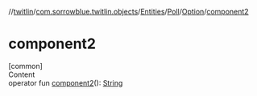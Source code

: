 //[twitlin](../../../../index.md)/[com.sorrowblue.twitlin.objects](../../../index.md)/[Entities](../../index.md)/[Poll](../index.md)/[Option](index.md)/[component2](component2.md)



# component2  
[common]  
Content  
operator fun [component2](component2.md)(): [String](https://kotlinlang.org/api/latest/jvm/stdlib/kotlin/-string/index.html)  



